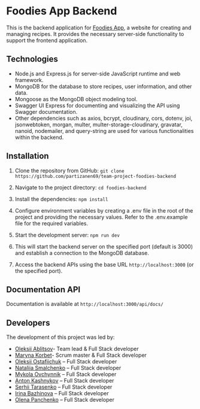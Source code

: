 # Foodies App Backend

This is the backend application for
[Foodies App](https://partizanen69.github.io/team-project-foodies-frontend/), a
website for creating and managing recipes. It provides the necessary server-side
functionality to support the frontend application.

## Technologies

- Node.js and Express.js for server-side JavaScript runtime and web framework.
- MongoDB for the database to store recipes, user information, and other data.
- Mongoose as the MongoDB object modeling tool.
- Swagger UI Express for documenting and visualizing the API using Swagger
  documentation.
- Other dependencies such as axios, bcrypt, cloudinary, cors, dotenv, joi,
  jsonwebtoken, morgan, multer, multer-storage-cloudinary, gravatar, nanoid,
  nodemailer, and query-string are used for various functionalities within the
  backend.

## Installation

1. Clone the repository from GitHub:
   `git clone https://github.com/partizanen69/team-project-foodies-backend`

2. Navigate to the project directory: `cd foodies-backend`

3. Install the dependencies: `npm install`

4. Configure environment variables by creating a .env file in the root of the
   project and providing the necessary values. Refer to the .env.example file
   for the required variables.

5. Start the development server: `npm run dev`

6. This will start the backend server on the specified port (default is 3000)
   and establish a connection to the MongoDB database.

7. Access the backend APIs using the base URL `http://localhost:3000` (or the
   specified port).

## Documentation API

Documentation is available at `http://localhost:3000/api/docs/`

## Developers

The development of this project was led by:

- [Oleksii Ablitsov](https://github.com/partizanen69)- Team lead & Full Stack
  developer
- [Maryna Korbet](https://github.com/Maryna-Korbet)- Scrum master & Full Stack
  developer
- [Oleksii Ostafiichuk](https://github.com/OstafiichukO) – Full Stack developer
- [Nataliia Smalchenko](https://github.com/nataliia-smalchenko) – Full Stack
  developer
- [Mykola Ovchynnik](https://github.com/mykola-ovchynnik) – Full Stack developer
- [Anton Kashnykov](https://github.com/KashnykovAnton) – Full Stack developer
- [Serhii Tarasenko](https://github.com/stdev33?tab=repositories) – Full Stack
  developer
- [Irina Bazhinova](https://github.com/Iris2030) – Full Stack developer
- [Olena Panchenko](https://github.com/marychka2335) – Full Stack developer
